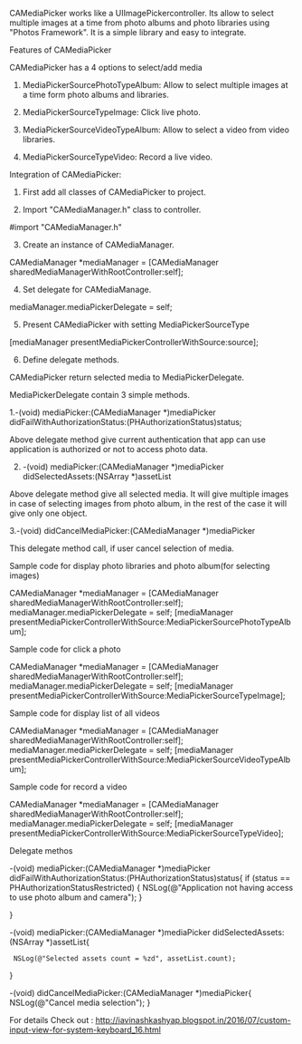 CAMediaPicker works like a UIImagePickercontroller. Its allow to select multiple images at a time from photo albums and photo libraries using "Photos Framework". It is a simple library and easy to integrate.


Features of CAMediaPicker

CAMediaPicker has a 4 options to select/add media 

1. MediaPickerSourcePhotoTypeAlbum: Allow to select multiple images at a time form photo albums and libraries.

2. MediaPickerSourceTypeImage:  Click live photo.

3. MediaPickerSourceVideoTypeAlbum: Allow to select a video from video libraries.

4. MediaPickerSourceTypeVideo: Record a live video.


Integration of CAMediaPicker:

1. First add all classes of CAMediaPicker to project.

2. Import "CAMediaManager.h" class to controller.

#import "CAMediaManager.h"

3. Create an instance of CAMediaManager.

CAMediaManager *mediaManager = [CAMediaManager sharedMediaManagerWithRootController:self];

4. Set delegate for CAMediaManage.

mediaManager.mediaPickerDelegate = self;

5. Present CAMediaPicker with setting MediaPickerSourceType

[mediaManager presentMediaPickerControllerWithSource:source];

6. Define delegate methods.


CAMediaPicker return selected media to MediaPickerDelegate.

MediaPickerDelegate contain 3 simple methods.

1.-(void) mediaPicker:(CAMediaManager *)mediaPicker didFailWithAuthorizationStatus:(PHAuthorizationStatus)status;

Above delegate method give current authentication that app can use application is authorized or not  to access photo data.


2. -(void) mediaPicker:(CAMediaManager *)mediaPicker didSelectedAssets:(NSArray *)assetList

Above delegate method give all selected media. It will give multiple images in case of selecting images from photo album, in the rest of the case it will give only one object.


3.-(void) didCancelMediaPicker:(CAMediaManager *)mediaPicker

This delegate method call, if user cancel selection of media.


 Sample code for display photo libraries and photo album(for selecting images)

CAMediaManager *mediaManager = [CAMediaManager sharedMediaManagerWithRootController:self];
    mediaManager.mediaPickerDelegate = self;
    [mediaManager presentMediaPickerControllerWithSource:MediaPickerSourcePhotoTypeAlbum]; 


Sample code for click a photo

CAMediaManager *mediaManager = [CAMediaManager sharedMediaManagerWithRootController:self];
    mediaManager.mediaPickerDelegate = self;
    [mediaManager presentMediaPickerControllerWithSource:MediaPickerSourceTypeImage]; 


Sample code for display list of all videos

 CAMediaManager *mediaManager = [CAMediaManager sharedMediaManagerWithRootController:self];
    mediaManager.mediaPickerDelegate = self;
    [mediaManager presentMediaPickerControllerWithSource:MediaPickerSourceVideoTypeAlbum]; 


Sample code for record a video

CAMediaManager *mediaManager = [CAMediaManager sharedMediaManagerWithRootController:self];
    mediaManager.mediaPickerDelegate = self;
    [mediaManager presentMediaPickerControllerWithSource:MediaPickerSourceTypeVideo];


Delegate methos

-(void) mediaPicker:(CAMediaManager *)mediaPicker didFailWithAuthorizationStatus:(PHAuthorizationStatus)status{
    if (status == PHAuthorizationStatusRestricted) {
        NSLog(@"Application not having access to use photo album and camera");
    }
   
}


-(void) mediaPicker:(CAMediaManager *)mediaPicker didSelectedAssets:(NSArray *)assetList{

     NSLog(@"Selected assets count = %zd", assetList.count);
}

-(void) didCancelMediaPicker:(CAMediaManager *)mediaPicker{
    NSLog(@"Cancel media selection");
}



For details Check out : http://iavinashkashyap.blogspot.in/2016/07/custom-input-view-for-system-keyboard_16.html
